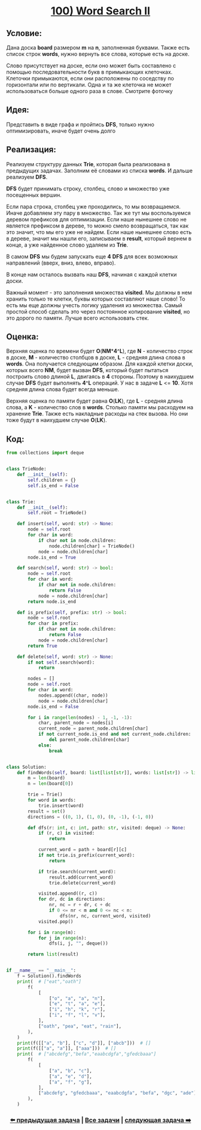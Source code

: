 <div align='center'>
<h1><a href='https://leetcode.com/problems/word-search-ii/description/'><strong>100) Word Search II</strong></a></h1>
</div>

## **Условие:**

Дана доска **board** размером **m** на **n**, заполненная буквами. Также есть список строк **words**, нужно вернуть все слова, которые есть на доске.

Слово присутствует на доске, если оно может быть составлено с помощью последовательности букв в примыкающих клеточках. Клеточки примыкаются, если они расположены по соседству по горизонтали или по вертикали. Одна и та же клеточка не может использоваться больше одного раза в слове. Смотрите фоточку

## **Идея:**

Представить в виде графа и пройтись **DFS**, только нужно оптимизировать, иначе будет очень долго

## **Реализация:**

Реализуем структуру данных **Trie**, которая была реализована в предыдущих задачах. Заполним её словами из списка **words**. И дальше реализуем **DFS**.

**DFS** будет принимать строку, столбец, слово и множество уже посещенных вершин.

Если пара строка, столбец уже проходились, то мы возвращаемся. Иначе добавляем эту пару в множество. Так же тут мы воспользуемся деревом префиксов для оптимизации. Если наше нынешнее слово не является префиксом в дереве, то можно смело возвращаться, так как это значит, что мы его уже не найдем. Если наше нынешнее слово есть в дереве, значит мы нашли его, записываем в **result**, который вернем в конце, а уже найденное слово удаляем из **Trie**.

В самом **DFS** мы будем запускать еще **4** **DFS** для всех возможных направлений (вверх, вниз, влево, вправо).

В конце нам осталось вызвать наш **DFS**, начиная с каждой клетки доски.

Важный момент - это заполнения множества **visited**. Мы должны в нем хранить только те клетки, буквы которых составляют наше слово! То есть мы еще должны учесть логику удаления из множества. Самый простой способ сделать это через постоянное копирование **visited**, но это дорого по памяти. Лучше всего использовать стек.



## **Оценка:**

Верхняя оценка по времени будет **O**(**NM*****4**^**L**), где **N** - количество строк в доске, **M** - количество столбцов в доске, **L** - средняя длина слова в **words**. Она получается следующим образом. Для каждой клетки доски, которых всего **NM**, будет вызван **DFS**, который будет пытаться построить слово длиной **L**, двигаясь в **4** стороны. Поэтому в наихудшем случае **DFS** будет выполнять **4**^**L** операций. У нас в задаче **L** <= **10**. Хотя средняя длина слова будет всегда меньше.

Верхняя оценка по памяти будет равна **O**(**LK**), где **L** - средняя длина слова, а **K** - количество слов в **words**. Столько памяти мы расходуем на хранение **Trie**. Также есть накладные расходы на стек вызова. Но они тоже будут в наихудшем случае **O**(**LK**).

## Код:
```python
from collections import deque


class TrieNode:
    def __init__(self):
        self.children = {}
        self.is_end = False


class Trie:
    def __init__(self):
        self.root = TrieNode()

    def insert(self, word: str) -> None:
        node = self.root
        for char in word:
            if char not in node.children:
                node.children[char] = TrieNode()
            node = node.children[char]
        node.is_end = True

    def search(self, word: str) -> bool:
        node = self.root
        for char in word:
            if char not in node.children:
                return False
            node = node.children[char]
        return node.is_end

    def is_prefix(self, prefix: str) -> bool:
        node = self.root
        for char in prefix:
            if char not in node.children:
                return False
            node = node.children[char]
        return True

    def delete(self, word: str) -> None:
        if not self.search(word):
            return

        nodes = []
        node = self.root
        for char in word:
            nodes.append((char, node))
            node = node.children[char]
        node.is_end = False

        for i in range(len(nodes) - 1, -1, -1):
            char, parent_node = nodes[i]
            current_node = parent_node.children[char]
            if not current_node.is_end and not current_node.children:
                del parent_node.children[char]
            else:
                break


class Solution:
    def findWords(self, board: list[list[str]], words: list[str]) -> list[str]:
        m = len(board)
        n = len(board[0])

        trie = Trie()
        for word in words:
            trie.insert(word)
        result = set()
        directions = ((0, 1), (1, 0), (0, -1), (-1, 0))

        def dfs(r: int, c: int, path: str, visited: deque) -> None:
            if (r, c) in visited:
                return

            current_word = path + board[r][c]
            if not trie.is_prefix(current_word):
                return

            if trie.search(current_word):
                result.add(current_word)
                trie.delete(current_word)

            visited.append((r, c))
            for dr, dc in directions:
                nr, nc = r + dr, c + dc
                if 0 <= nr < m and 0 <= nc < n:
                    dfs(nr, nc, current_word, visited)
            visited.pop()

        for i in range(m):
            for j in range(n):
                dfs(i, j, "", deque())

        return list(result)


if __name__ == "__main__":
    f = Solution().findWords
    print(  # ["eat","oath"]
        f(
            [
                ["o", "a", "a", "n"],
                ["e", "t", "a", "e"],
                ["i", "h", "k", "r"],
                ["i", "f", "l", "v"],
            ],
            ["oath", "pea", "eat", "rain"],
        ),
    )
    print(f([["a", "b"], ["c", "d"]], ["abcb"]))  # []
    print(f([["a", "a"]], ["aaa"]))  # []
    print(  # ["abcdefg","befa","eaabcdgfa","gfedcbaaa"]
        f(
            [
                ["a", "b", "c"],
                ["a", "e", "d"],
                ["a", "f", "g"],
            ],
            ["abcdefg", "gfedcbaaa", "eaabcdgfa", "befa", "dgc", "ade"],
        ),
    )

```

<div align='center'><h3><a href='https://github.com/TAskMAster339/PythonAlgorithms/tree/main/99.Design%20Add%20and%20Search%20Words%20Data%20Structure'>⬅️ предыдущая задача</a>&nbsp;|&nbsp;<a href='https://github.com/TAskMAster339/PythonAlgorithms/tree/main/README.md'>Все задачи</a>&nbsp;|&nbsp;<a href='https://github.com/TAskMAster339/PythonAlgorithms/tree/main/101.Letter%20Combinations%20of%20a%20Phone%20Number'>следующая задача ➡️</a></h3></div>